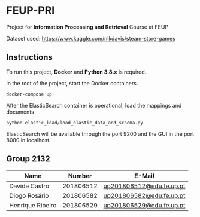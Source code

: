 # FEUP-PRI
Project for **Information Processing and Retrieval** Course at FEUP 

Dataset used: https://www.kaggle.com/nikdavis/steam-store-games

## Instructions

To run this project, **Docker** and **Python 3.8.x** is required.

In the root of the project, start the Docker containers.
```properties
docker-compose up
```

After the ElasticSearch container is operational, load the mappings and documents
```properties 
python elastic_load/load_elastic_data_and_schema.py
```

ElasticSearch will be available through the port 9200 and the GUI in the port 8080 in localhost.

## Group 2132
| Name             | Number    | E-Mail                   |
| ---------------- | --------- | ------------------------ |
| Davide Castro    | 201806512 | up201806512@edu.fe.up.pt |
| Diogo Rosário    | 201806582 | up201806582@edu.fe.up.pt |
| Henrique Ribeiro | 201806529 | up201806529@edu.fe.up.pt |

